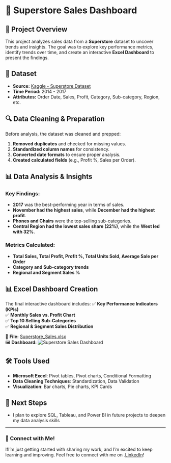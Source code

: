 # 🏪 Superstore Sales Dashboard

## 📌 Project Overview
This project analyzes sales data from a **Superstore** dataset to uncover trends and insights. The goal was to explore key performance metrics, identify trends over time, and create an interactive **Excel Dashboard** to present the findings.

## 📂 Dataset
- **Source:** [Kaggle - Superstore Dataset](https://www.kaggle.com/datasets/vivek468/superstore-dataset-final)  
- **Time Period:** 2014 - 2017  
- **Attributes:** Order Date, Sales, Profit, Category, Sub-category, Region, etc.

## 🔍 Data Cleaning & Preparation
Before analysis, the dataset was cleaned and prepped:
1. **Removed duplicates** and checked for missing values.
2. **Standardized column names** for consistency.
3. **Converted date formats** to ensure proper analysis.
4. **Created calculated fields** (e.g., Profit %, Sales per Order).

## 📊 Data Analysis & Insights
### Key Findings:
- **2017** was the best-performing year in terms of sales.
- **November had the highest sales**, while **December had the highest profit**.
- **Phones and Chairs** were the top-selling sub-categories.
- **Central Region had the lowest sales share (22%)**, while the **West led with 32%**.

### Metrics Calculated:
- **Total Sales, Total Profit, Profit %, Total Units Sold, Average Sale per Order**
- **Category and Sub-category trends**
- **Regional and Segment Sales %**

## 📊 Excel Dashboard Creation
The final interactive dashboard includes:
✅ **Key Performance Indicators (KPIs)**  
✅ **Monthly Sales vs. Profit Chart**  
✅ **Top 10 Selling Sub-Categories**  
✅ **Regional & Segment Sales Distribution**  

📂 **File:** [Superstore_Sales.xlsx](./Superstore-Sales/Superstore_Sales.xlsx)  
🖼️ **Dashboard:** ![Superstore Sales Dashboard](./Superstore-Sales/Superstore_Sales_Dashboard.png)  

## 🛠 Tools Used
- **Microsoft Excel**: Pivot tables, Pivot charts, Conditional Formatting
- **Data Cleaning Techniques**: Standardization, Data Validation
- **Visualization**: Bar charts, Pie charts, KPI Cards

## 🚀 Next Steps
- I plan to explore SQL, Tableau, and Power BI in future projects to deepen my data analysis skills

---
### 📢 Connect with Me!
IfI’m just getting started with sharing my work, and I’m excited to keep learning and improving. Feel free to connect with me on .[LinkedIn](https://www.linkedin.com/in/jonathan-b-a32206115/)!


